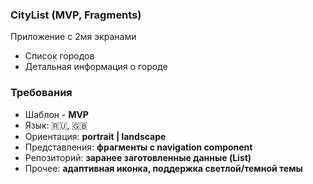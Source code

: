 ### CityList (MVP, Fragments)
Приложение с 2мя экранами  
- Список городов  
- Детальная информация о городе 


### Требования 

- Шаблон - **MVP** 
- Язык: 🇷🇺, 🇬🇧  
- Ориентация: **portrait | landscape** 
- Представления: **фрагменты с navigation component**  
- Репозиторий: **заранее заготовленные данные (List<City>)** 
- Прочее: **адаптивная иконка, поддержка светлой/темной темы** 
